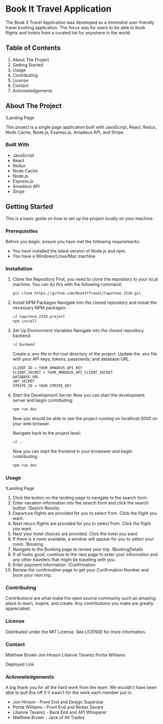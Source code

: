 # Book It Travel Application

The Book It Travel Application was developed as a minimalist user friendly travel booking application.  The focus was for users to be able to book flights and hotels from a curated list for anywhere in the world.

## Table of Contents

1. About The Project
2. Getting Started
3. Usage
4. Contributing
5. License
6. Contact
7. Acknowledgements

## About The Project

!Landing Page

This project is a single page application built with JavaScript, React, Redux, Node Cache, Node.js, Express.js, Amadeus API, and Stripe.

### Built With

* JavaScript
* React
* Redux
* Node Cache
* Node.js
* Express.js
* Amadeus API
* Stripe

## Getting Started

This is a basic guide on how to set up the project locally on your machine.

### Prerequisites

Before you begin, ensure you have met the following requirements:

* You have installed the latest version of Node.js and npm.
* You have a Windows/Linux/Mac machine.

### Installation

1. Clone the Repository
   First, you need to clone the repository to your local machine. You can do this with the following command:
   ```sh
   git clone https://github.com/BookItTravel/Capstone.2310.git

2. Install NPM Packages
    Navigate into the cloned repository and install the necessary NPM packages:
    ```sh
    cd Capstone.2310.project
    npm install

3. Set Up Environment Variables
    Navigate into the cloned repository backend.
    ```sh
    cd backend
    ```
    Create a .env file in the root directory of the project. Update the .env file with your API keys, tokens, passowrds, and database URL.
    ```sh
    CLIENT_ID = YOUR_AMADEUS_API_KEY
    CLIENT_SECRET = YOUR_AMADEUS_API_CLIENT_SECRET
    DATABASE_URL
    JWT_SECRET
    STRIPE_ID = YOUR_STRIPE_KEY

4. Start the Development Server
    Now you can start the development server and begin contributing:
    ```sh
    npm run dev
    ```
    Now you should be able to see the project running on localhost:3000 on your web browser.

    Navigate back to the project level:
    ```sh
    cd ..
    ```
    Now you can start the frontend in your browswer and begin contributing:
    ```sh
    npm run dev

### Usage

!Landing Page
1. Click the button on the landing page to navigate to the search form.
2. Enter vacation information into the search form and click the search button.
!Search Results
3. Departure flights are provided for you to select from. Click the flight you want.
4. Next return flights are provided for you to select from. Click the flight you want.
5. Next your hotel choices are provided.  Click the hotel you want.
6. If there is a room available, a window will appear for you to select your room.
!Booking
7. Navigate to the Booking page to review your trip.
!BookingDetails
8. If all looks good, continue to the next page to enter your information and any other travelers that might be traveling with you.
9. Enter payment information.
!Confirmation
10. Review the confirmation page to get your Confirmation Number and book your next trip.

### Contributing

Contributions are what make the open source community such an amazing place to learn, inspire, and create.  Any contributions you make are greatly appreciated.

### License

Distributed under the MIT License. See LICENSE for more information.

### Contact

Matthew Brown
Jon Hinson
Lilianne Tavarez
Portia Williams

Deployed Link

### Acknowledgements

A big thank you for all the hard work from the team.  We wouldn't have been able to pull this off if it wasn't for the work each member put in.

- Jon Hinson - Front End and Design Superstar
- Portia Williams - Front End and Redux Savant
- Lilianne Tavarez - Back End and API Whisperer
- Matthew Brown - Jack of All Trades